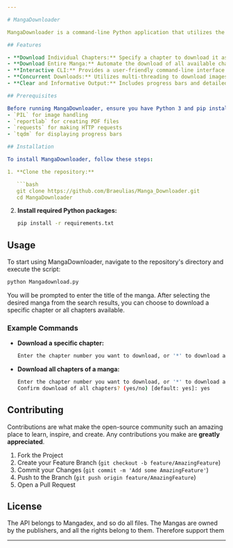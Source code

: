 ```yaml
---

# MangaDownloader

MangaDownloader is a command-line Python application that utilizes the MangaDex API to download manga chapters and compile them into PDF format. This tool is designed for manga enthusiasts who want to keep a local collection or enjoy reading offline. Users can download individual chapters or entire manga series with ease.

## Features

- **Download Individual Chapters:** Specify a chapter to download it as a neatly compiled PDF.
- **Download Entire Manga:** Automate the download of all available chapters of a manga.
- **Interactive CLI:** Provides a user-friendly command-line interface to search for manga, choose specific chapters, or download entire series.
- **Concurrent Downloads:** Utilizes multi-threading to download images concurrently, speeding up the process.
- **Clear and Informative Output:** Includes progress bars and detailed messages about the download process and any errors encountered.

## Prerequisites

Before running MangaDownloader, ensure you have Python 3 and pip installed on your system. The tool also requires the following Python libraries:
- `PIL` for image handling
- `reportlab` for creating PDF files
- `requests` for making HTTP requests
- `tqdm` for displaying progress bars

## Installation

To install MangaDownloader, follow these steps:

1. **Clone the repository:**

   ```bash
   git clone https://github.com/Braeulias/Manga_Downloader.git
   cd MangaDownloader
   ```

2. **Install required Python packages:**

   ```bash
   pip install -r requirements.txt
   ```

## Usage

To start using MangaDownloader, navigate to the repository's directory and execute the script:

```bash
python Mangadownload.py
```

You will be prompted to enter the title of the manga. After selecting the desired manga from the search results, you can choose to download a specific chapter or all chapters available.

### Example Commands

- **Download a specific chapter:**

  ```bash
  Enter the chapter number you want to download, or '*' to download all: 5
  ```

- **Download all chapters of a manga:**

  ```bash
  Enter the chapter number you want to download, or '*' to download all: *
  Confirm download of all chapters? (yes/no) [default: yes]: yes
  ```

## Contributing

Contributions are what make the open-source community such an amazing place to learn, inspire, and create. Any contributions you make are **greatly appreciated**.

1. Fork the Project
2. Create your Feature Branch (`git checkout -b feature/AmazingFeature`)
3. Commit your Changes (`git commit -m 'Add some AmazingFeature'`)
4. Push to the Branch (`git push origin feature/AmazingFeature`)
5. Open a Pull Request

## License

The API belongs to Mangadex, and so do all files. The Mangas are owned by the publishers, and all the rights belong to them. Therefore support them

---
```

